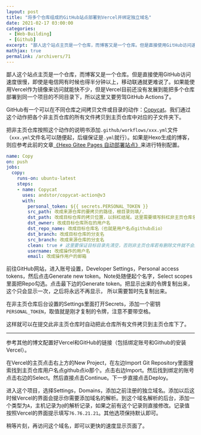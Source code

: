 ```yaml
---
layout: post
title: "将多个仓库组成的GitHub站点部署到Vercel并绑定独立域名"
date: 2021-02-17 03:00:00
categories: 
 - [Web-Building]
 - [Github]
excerpt: "鄙人这个站点主页是一个仓库，而博客又是一个仓库。但是直接使用GitHub访问速度很慢，即使是电信网有时候也得半分钟以上，移动联通就更难说了。如果能使用Vercel作为镜像来访问就能快不少，但是Vercel目前还没有发展到能把多个仓库部署到同一个项目的不同目录下，所以这里又要劳驾GitHub Actions了。"
mathjax: true
permalink: /archivers/71
---
```


鄙人这个站点主页是一个仓库，而博客又是一个仓库。但是直接使用GitHub访问速度很慢，即使是电信网有时候也得半分钟以上，移动联通就更难说了。如果能使用Vercel作为镜像来访问就能快不少，但是Vercel目前还没有发展到能把多个仓库部署到同一个项目的不同目录下，所以这里又要劳驾GitHub Actions了。

GitHub有一个可以在不同仓库之间拷贝文件或目录的动作：[Copycat](https://github.com/andstor/copycat-action)。我们通过这个动作把各个非主页仓库的所有文件拷贝到主页仓库中对应的子文件夹下。

把非主页仓库按照这个动作的说明书添加```.github/workflows/xxx.yml```文件（```xxx.yml```文件名可以随便起，后缀保证是```.yml```就行）。如果是Hexo生成的博客，则应参考此前的文章[《Hexo Gitee Pages 自动部署站点》](70.html)来进行特别配置。

```yaml
name: Copy
on: push
jobs:
  copy:
    runs-on: ubuntu-latest
    steps:
    - name: Copycat
      uses: andstor/copycat-action@v3
      with:
        personal_token: ${{ secrets.PERSONAL_TOKEN }}
        src_path: 改成来源仓库的要拷贝的路径，根目录则填/.
        dst_path: 改成目标仓库的拷贝位置，以斜杠结尾。这里需要填写斜杠非主页仓库名斜杠
        dst_owner: 改成目标仓库所在的用户名
        dst_repo_name: 改成目标仓库名（也就是用户名点github点io）
        dst_branch: 改成目标仓库的分支名
        src_branch: 改成来源仓库的分支名
        clean: true # 这里要保证目标目录先清空，否则非主页仓库若有删除文件就不会同步到主页仓库
        username: 改成操作的用户名
        email: 改成操作用户的邮箱
```

前往GitHub网站，进入账号设置，Developer Settings，Personal access tokens，然后点击Generate new token。Note处随便起个名字，Select scopes里面把Repo勾选。点击最下边的Generate token。把显示出来的令牌复制出来，这个只会显示一次，之后将永远不再显示， 所以需要暂时先复制出来。

在非主页仓库后台设置的Settings里面打开Secrets，添加一个密钥```PERSONAL_TOKEN```，取值就是刚才复制的令牌，注意不要带空格。

这样就可以在提交此非主页仓库时自动把此仓库所有文件拷贝到主页仓库下了。

---

参考其他的博文配置好Vercel和GitHub的链接（包括绑定账号和Github的安装Vercel）。

在Vercel的主页点击右上方的New Project，在左边Import Git Repository里面搜索找到主页仓库用户名点github点io那个。点击右边Import。然后找到绑定的账号点击右边的Select。然后直接点击Continue。下一步直接点击Deploy。

进入这个项目，选择Settings，Domains，添加之前注册的独立域名。添加以后这时候Vercel的界面会提示你需要添加域名的解析。到这个域名解析的后台，添加一个类型为```A```，主机记录为```@```的解析记录，如果之前有这个记录则直接修改。记录值按照Vercel的界面提示填写```76.76.21.21```。其他选项保持默认即可。

稍等片刻，再访问这个域名，即可以更快的速度显示页面了。
